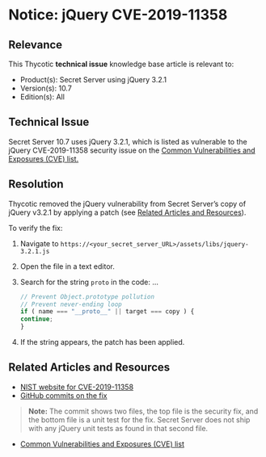 [title]: # (Notice: jQuery CVE-2019-11358)
[tags]: # (troubleshooting, workaround, notice, jquery, cve)
[priority]: # (1000)

# Notice: jQuery CVE-2019-11358

## Relevance

This Thycotic **technical issue** knowledge base article is relevant to:

- Product(s): Secret Server using jQuery 3.2.1
- Version(s): 10.7
- Edition(s): All

## Technical Issue

Secret Server 10.7 uses jQuery 3.2.1, which is listed as vulnerable to the jQuery CVE-2019-11358 security issue on the [Common Vulnerabilities and Exposures (CVE) list.](https://cve.mitre.org/) 

## Resolution

Thycotic removed the jQuery vulnerability from Secret Server’s copy of jQuery v3.2.1 by applying a patch (see [Related Articles and Resources](#related-articles-and-resources)). 

To verify the fix:

1. Navigate to  `https://<your_secret_server_URL>/assets/libs/jquery-3.2.1.js`
1. Open the file in a text editor.
1. Search for the string `proto` in the code:
...
   ``` javascript
   // Prevent Object.prototype pollution
   // Prevent never-ending loop
   if ( name === "__proto__" || target === copy ) {
   continue;
   }
   ```

1. If the string appears, the patch has been applied.

## Related Articles and Resources

- [NIST website for CVE-2019-11358](https://nvd.nist.gov/vuln/detail/CVE-2019-11358)
- [GitHub commits on the fix](https://github.com/jquery/jquery/commit/753d591aea698e57d6db58c9f722cd0808619b1b)

> **Note:** The commit shows two files, the top file is the security fix, and the bottom file is a unit test for the fix. Secret Server does not ship with any jQuery unit tests as found in that second file.

- [Common Vulnerabilities and Exposures (CVE) list](https://cve.mitre.org/)
